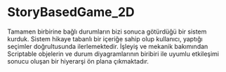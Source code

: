# StoryBasedGame_2D

Tamamen birbirine bağlı durumların bizi sonuca götürdüğü bir sistem kurduk.
Sistem hikaye tabanlı bir içeriğe sahip olup kullanıcı, yaptığı seçimler doğrultusunda ilerlemektedir.
İşleyiş ve mekanik bakımından Scriptable objelerin ve durum diyagramlarının biribiri ile uyumlu etkileşimi sonucu oluşan bir hiyerarşi ön plana çıkmaktadır.
